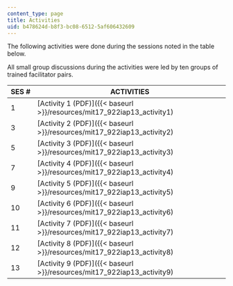 ```yaml
---
content_type: page
title: Activities
uid: b478624d-b8f3-bc08-6512-5af606432609
---
```


The following activities were done during the sessions noted in the table below.

All small group discussions during the activities were led by ten groups of trained facilitator pairs.

| SES # | ACTIVITIES |
| --- | --- |
| 1 | [Activity 1 (PDF)]({{< baseurl >}}/resources/mit17_922iap13_activity1) |
| 3 | [Activity 2 (PDF)]({{< baseurl >}}/resources/mit17_922iap13_activity2) |
| 5 | [Activity 3 (PDF)]({{< baseurl >}}/resources/mit17_922iap13_activity3) |
| 7 | [Activity 4 (PDF)]({{< baseurl >}}/resources/mit17_922iap13_activity4) |
| 9 | [Activity 5 (PDF)]({{< baseurl >}}/resources/mit17_922iap13_activity5) |
| 10 | [Activity 6 (PDF)]({{< baseurl >}}/resources/mit17_922iap13_activity6) |
| 11 | [Activity 7 (PDF)]({{< baseurl >}}/resources/mit17_922iap13_activity7) |
| 12 | [Activity 8 (PDF)]({{< baseurl >}}/resources/mit17_922iap13_activity8) |
| 13 | [Activity 9 (PDF)]({{< baseurl >}}/resources/mit17_922iap13_activity9)